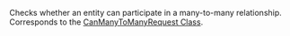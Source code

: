 Checks whether an entity can participate in a many-to-many relationship.  
Corresponds to the [CanManyToManyRequest Class](https://msdn.microsoft.com/library/microsoft.xrm.sdk.messages.canmanytomanyrequest.aspx).
